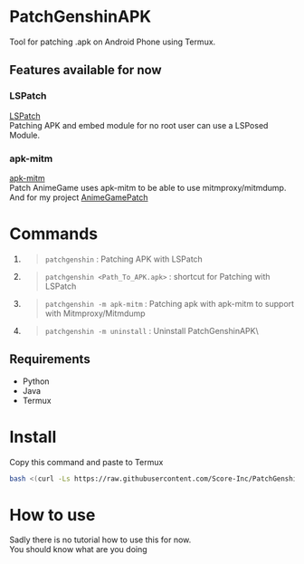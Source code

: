 # PatchGenshinAPK

Tool for patching .apk on Android Phone using Termux.

## Features available for now

### LSPatch

[LSPatch](https://github.com/LSPosed/LSPatch)\
Patching APK and embed module for no root user can use a LSPosed Module.

### apk-mitm

[apk-mitm](https://github.com/shroudedcode/apk-mitm)\
Patch AnimeGame uses apk-mitm to be able to use mitmproxy/mitmdump.\
And for my project [AnimeGamePatch](https://github.com/Score-Inc/AnimeGamePatch)

# Commands

1. > `patchgenshin` : Patching APK with LSPatch
2. > `patchgenshin <Path_To_APK.apk>` : shortcut for Patching with LSPatch
3. > `patchgenshin -m apk-mitm` : Patching apk with apk-mitm to support with Mitmproxy/Mitmdump
4. > `patchgenshin -m uninstall` : Uninstall PatchGenshinAPK\

## Requirements

* Python
* Java
* Termux

# Install

Copy this command and paste to Termux
```bash
bash <(curl -Ls https://raw.githubusercontent.com/Score-Inc/PatchGenshinAPK/main/install.sh)
```

# How to use

Sadly there is no tutorial how to use this for now.\
You should know what are you doing

